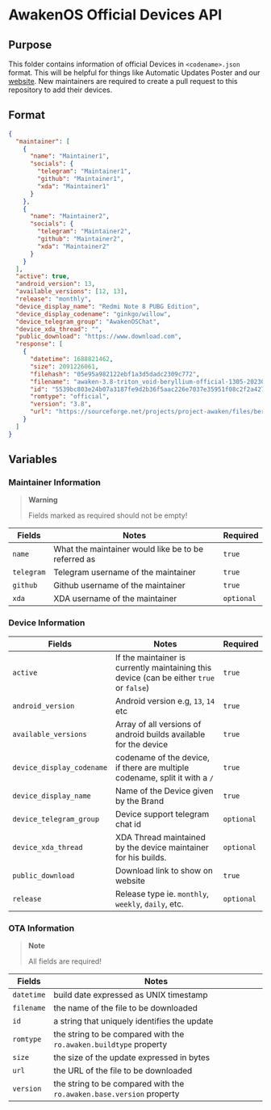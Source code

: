 # AwakenOS Official Devices API

## Purpose

This folder contains information of official Devices in `<codename>.json` format. This will be helpful for things
like Automatic Updates Poster and our [website](https://awakenos.net/). New maintainers are required to create a pull request to this repository to add their
devices.

## Format

```json
{
  "maintainer": [
    {
      "name": "Maintainer1",
      "socials": {
        "telegram": "Maintainer1",
        "github": "Maintainer1",
        "xda": "Maintainer1"
      }
    },
    {
      "name": "Maintainer2",
      "socials": {
        "telegram": "Maintainer2",
        "github": "Maintainer2",
        "xda": "Maintainer2"
      }
    }
  ],
  "active": true,
  "android_version": 13,
  "available_versions": [12, 13],
  "release": "monthly",
  "device_display_name": "Redmi Note 8 PUBG Edition",
  "device_display_codename": "ginkgo/willow",
  "device_telegram_group": "AwakenOSChat",
  "device_xda_thread": "",
  "public_download": "https://www.download.com",
  "response": [
    {
      "datetime": 1688821462,
      "size": 2091226061,
      "filehash": "05e95a982122ebf1a3d5dadc2309c772",
      "filename": "awaken-3.8-triton_void-beryllium-official-1305-20230708.zip",
      "id": "5539bc803e24b07a3187fe9d2b36f5aac226e7037e35951f08c2f2a42777b752",
      "romtype": "official",
      "version": "3.8",
      "url": "https://sourceforge.net/projects/project-awaken/files/beryllium/awaken-3.8-triton_void-beryllium-official-1305-20230708.zip/download"
    }
  ]
}
```

## Variables

### Maintainer Information

> **Warning**
>
> Fields marked as required should not be empty!

| Fields     | Notes                                               | Required   |
| ---------- | --------------------------------------------------- | ---------- |
| `name`     | What the maintainer would like be to be referred as | `true`     |
| `telegram` | Telegram username of the maintainer                 | `true`     |
| `github`   | Github username of the maintainer                   | `true`     |
| `xda`      | XDA username of the maintainer                      | `optional` |

### Device Information

| Fields                    | Notes                                                                                    | Required   |
| ------------------------- | ---------------------------------------------------------------------------------------- | ---------- |
| `active`                  | If the maintainer is currently maintaining this device (can be either `true` or `false`) | `true`     |
| `android_version`         | Android version e.g, `13`, `14` etc                                                      | `true`     |
| `available_versions`      | Array of all versions of android builds available for the device                         | `true`     |
| `device_display_codename` | codename of the device, if there are multiple codename, split it with a `/`              | `true`     |
| `device_display_name`     | Name of the Device given by the Brand                                                    | `true`     |
| `device_telegram_group`   | Device support telegram chat id                                                          | `optional` |
| `device_xda_thread`       | XDA Thread maintained by the device maintainer for his builds.                           | `optional` |
| `public_download`         | Download link to show on website                                                         | `true`     |
| `release`                 | Release type ie. `monthly`, `weekly`, `daily`, etc.                                      | `optional` |

### OTA Information

> **Note**
>
> All fields are required!

| Fields     | Notes                                                                |
| ---------- | -------------------------------------------------------------------- |
| `datetime` | build date expressed as UNIX timestamp                               |
| `filename` | the name of the file to be downloaded                                |
| `id`       | a string that uniquely identifies the update                         |
| `romtype`  | the string to be compared with the `ro.awaken.buildtype` property    |
| `size`     | the size of the update expressed in bytes                            |
| `url`      | the URL of the file to be downloaded                                 |
| `version`  | the string to be compared with the `ro.awaken.base.version` property |
